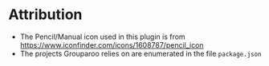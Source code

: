 # Attribution

- The Pencil/Manual icon used in this plugin is from https://www.iconfinder.com/icons/1608787/pencil_icon
- The projects Grouparoo relies on are enumerated in the file `package.json`
